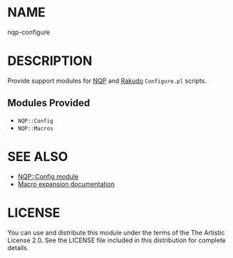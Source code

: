 # NAME

nqp-configure

# DESCRIPTION

Provide support modules for [NQP](https://github.com/perl6/nqp) and [Rakudo](https://github.com/rakudo/rakudo)
`Configure.pl` scripts.

## Modules Provided

- `NQP::Config`
- `NQP::Macros`

# SEE ALSO

* [NQP::Config module](https://github.com/perl6/nqp-configure/blob/master/doc/NQP-Config.md)
* [Macro expansion documentation](https://github.com/perl6/nqp-configure/blob/master/doc/Macros.md)

# LICENSE

You can use and distribute this module under the terms of the The Artistic License 2.0. See the LICENSE file included in this distribution for complete details.
